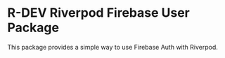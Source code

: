 # R-DEV Riverpod Firebase User Package

This package provides a simple way to use Firebase Auth with Riverpod.
